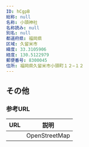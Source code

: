 ```yaml
---
ID: hCgpB
総称: null
名称: 小頭神社
名称読み: null
別名: null
都道府県: 福岡県
区域: 久留米市
緯度: 33.3105906
経度: 130.5122979
郵便番号: 8300045
住所: 福岡県久留米市小頭町１２−１２
---
```


## その他

### 参考URL

| URL | 説明          |
| --- | ------------- |
|     | OpenStreetMap |
